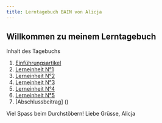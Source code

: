 ```yaml
---
title: Lerntagebuch BAIN von Alicja 
---
```


## Willkommen zu meinem Lerntagebuch

Inhalt des Tagebuchs

1. [Einführungsartikel](https://github.com/alset2103/LerntagebuchBAIN/edit/master/_posts/Einf%C3%BChrungsbeitrag.md)
2. [Lerneinheit N°1](Lerneinheit1.md)
3. [Lerneinheit N°2](/_posts/Lerneinheit2.md)
4. [Lerneinheit N°3](/_posts/Lerneinheit3.md)
5. [Lerneinheit N°4](/_posts/Lerneinheit4.md)
6. [Lerneinheit N°5](/_posts/Lerneinheit5.md)
7. [Abschlussbeitrag] ()

Viel Spass beim Durchstöbern!
Liebe Grüsse, Alicja
